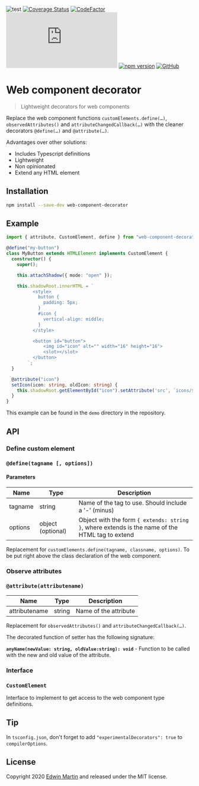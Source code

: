 ![test](https://github.com/edwinm/web-component-decorator/workflows/Test/badge.svg) [![Coverage Status](https://coveralls.io/repos/github/edwinm/web-component-decorator/badge.svg?branch=master)](https://coveralls.io/github/edwinm/web-component-decorator?branch=master) [![CodeFactor](https://www.codefactor.io/repository/github/edwinm/web-component-decorator/badge)](https://www.codefactor.io/repository/github/edwinm/web-component-decorator) [![Size](https://img.shields.io/github/size/edwinm/web-component-decorator/dist/bundle.min.js)](https://github.com/edwinm/web-component-decorator/blob/master/dist/bundle.min.js) [![npm version](https://badge.fury.io/js/web-component-decorator.svg)](https://www.npmjs.com/package/web-component-decorator) [![GitHub](https://img.shields.io/github/license/edwinm/web-component-decorator.svg)](https://github.com/edwinm/web-component-decorator/blob/master/LICENSE)

# Web component decorator

> Lightweight decorators for web components

Replace the web component functions `customElements.define(…)`, `observedAttributes()` and `attributeChangedCallback(…)` with the cleaner decorators `@define(…)` and `@attribute(…)`.

Advantages over other solutions:
- Includes Typescript definitions
- Lightweight
- Non opinionated
- Extend any HTML element

## Installation

```bash
npm install --save-dev web-component-decorator
```

## Example
```ts
import { attribute, CustomElement, define } from "web-component-decorator";

@define("my-button")
class MyButton extends HTMLElement implements CustomElement {
  constructor() {
    super();

    this.attachShadow({ mode: "open" });

    this.shadowRoot.innerHTML = `
          <style>
            button {
              padding: 5px;
            }
            #icon {
              vertical-align: middle;
            }
          </style>

          <button id="button">
              <img id="icon" alt="" width="16" height="16">          
              <slot></slot>
          </button>
        `;
  }

  @attribute("icon")
  setIcon(icon: string, oldIcon: string) {
    this.shadowRoot.getElementById("icon").setAttribute('src', `icons/${icon}-24px.svg`);
  }
}
```

This example can be found in the `demo` directory in the repository.

## API

### Define custom element

### `@define(tagname [, options])`

#### Parameters

| Name       | Type                           | Description                                                                |
| ---------- | ------------------------------ | -------------------------------------------------------------------------- |
| tagname | string | Name of the tag to use. Should include a '-' (minus) |
| options | object (optional) | Object with the form `{ extends: string }`, where extends is the name of the HTML tag to extend |

Replacement for `customElements.define(tagname, classname, options)`.
To be put right above the class declaration of the web component.

### Observe attributes

### `@attribute(attributename)`

| Name       | Type                           | Description                                                                |
| ---------- | ------------------------------ | -------------------------------------------------------------------------- |
| attributename | string | Name of the attribute |

Replacement for `observedAttributes()` and `attributeChangedCallback(…)`. 

The decorated function of setter has the following signature:

**`anyName(newValue: string, oldValue:string): void`** - Function to be called with the new and old value of the attribute.

### Interface

### `CustomElement`

Interface to implement to get access to the web component type definitions.

## Tip

In `tsconfig.json`, don't forget to add `"experimentalDecorators": true` to `compilerOptions`.

## License

Copyright 2020 [Edwin Martin](https://bitstorm.org/) and released under the MIT license.
